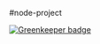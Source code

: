 #node-project

[![Greenkeeper badge](https://badges.greenkeeper.io/aniltako/node-project.svg)](https://greenkeeper.io/)

